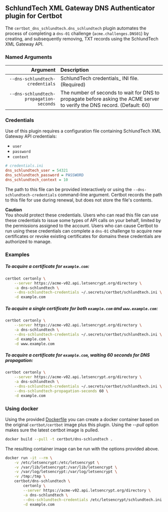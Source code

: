 ## SchlundTech XML Gateway DNS Authenticator plugin for Certbot

The `certbot_dns_schlundtech.dns_schlundtech` plugin automates the process of
completing a ``dns-01`` challenge (`acme.challenges.DNS01`) by creating, and
subsequently removing, TXT records using the SchlundTech XML Gateway API.

### Named Arguments
| Argument | Description |
| ---: | :--- |
| `--dns-schlundtech-credentials` | SchlundTech credentials_ INI file. (Required) |
| `--dns-schlundtech-propagation-seconds` | The number of seconds to wait for DNS to propagate before asking the ACME server to verify the DNS record. (Default: 60) |

### Credentials
Use of this plugin requires a configuration file containing SchlundTech XML
Gateway API credentials:
* `user`
* `password`
* `context`

```ini
# credentials.ini
dns_schlundtech_user = 54321
dns_schlundtech_password = PASSWORD
dns_schlundtech_context = 10
```

The path to this file can be provided interactively or using the
`--dns-schlundtech-credentials` command-line argument. Certbot records the
path to this file for use during renewal, but does not store the file's
contents.

**Caution**  
You should protect these credentials. Users who can read this file can use
these credentials to issue some types of API calls on your behalf, limited
by the permissions assigned to the account. Users who can cause Certbot to
run using these credentials can complete a ``dns-01`` challenge to acquire
new certificates or revoke existing certificates for domains these
credentials are authorized to manage.

### Examples
##### To acquire a certificate for `example.com`:
```bash
certbot certonly \
    --server https://acme-v02.api.letsencrypt.org/directory \
    -a dns-schlundtech \
    --dns-schlundtech-credentials ~/.secrets/certbot/schlundtech.ini \
    -d example.com
```
##### To acquire a single certificate for both `example.com` and `www.example.com`:
```bash
certbot certonly \
    --server https://acme-v02.api.letsencrypt.org/directory \
    -a dns-schlundtech \
    --dns-schlundtech-credentials ~/.secrets/certbot/schlundtech.ini \
    -d example.com \
    -d www.example.com
```
##### To acquire a certificate for `example.com`, waiting 60 seconds for DNS propagation:
```bash
certbot certonly \
    --server https://acme-v02.api.letsencrypt.org/directory \
    -a dns-schlundtech \
    --dns-schlundtech-credentials ~/.secrets/certbot/schlundtech.ini \
    --dns-schlundtech-propagation-seconds 60 \
    -d example.com
```

### Using docker
Using the provided [Dockerfile](Dockerfile) you can create a docker container based on the original `certbot/certbot`
image plus this plugin. Using the *--pull* option makes sure the latest certbot image is pulled.
```bash
docker build --pull -t certbot/dns-schlundtech .
```
  
The resulting container image can be run with the options provided above.
```bash
docker run -it --rm \
    -v /etc/letsencrypt:/etc/letsencrypt \
    -v /var/lib/letsencrypt:/var/lib/letsencrypt \
    -v /var/log/letsencrypt:/var/log/letsencrypt \
    -v /tmp:/tmp \
    certbot/dns-schlundtech \
        certonly \
        --server https://acme-v02.api.letsencrypt.org/directory \
        -a dns-schlundtech \
        --dns-schlundtech-credentials /etc/letsencrypt/schlundtech.ini \
        -d example.com
```
